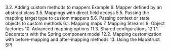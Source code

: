 3.2. Adding custom methods to mappers
    Example 9. Mapper defined by an abstract class
3.5. Mappings with direct field access
5.5. Passing the mapping target type to custom mappers
5.6. Passing context or state objects to custom methods
6.1. Mapping maps
7. Mapping Streams
9. Object factories
10. Advanced mapping options
11.3. Shared configurations
12.1.1. Decorators with the Spring component model
12.2. Mapping customization with before-mapping and after-mapping methods
13. Using the MapStruct SPI
